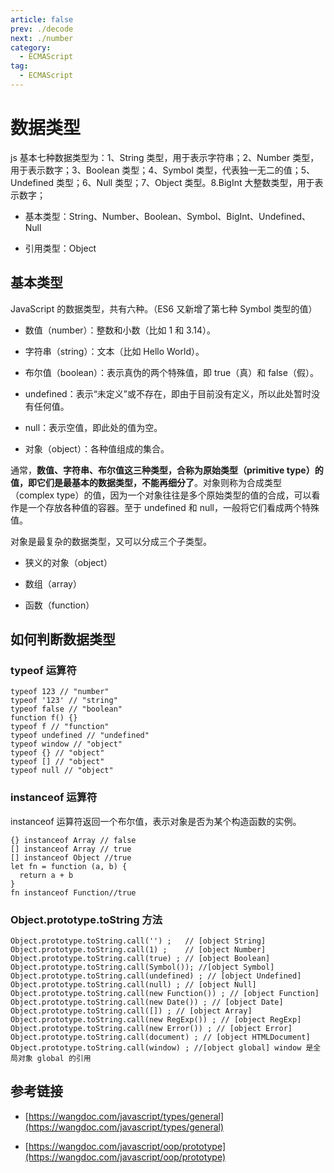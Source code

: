```yaml
---
article: false
prev: ./decode
next: ./number
category:
  - ECMAScript
tag:
  - ECMAScript
---
```


# 数据类型

js 基本七种数据类型为：1、String 类型，用于表示字符串；2、Number 类型，用于表示数字；3、Boolean 类型；4、Symbol 类型，代表独一无二的值；5、Undefined 类型；6、Null 类型；7、Object 类型。8.BigInt 大整数类型，用于表示数字；

- 基本类型：String、Number、Boolean、Symbol、BigInt、Undefined、Null

- 引用类型：Object

<!-- more -->

## 基本类型

JavaScript 的数据类型，共有六种。（ES6 又新增了第七种 Symbol 类型的值）

- 数值（number）：整数和小数（比如 1 和 3.14）。

- 字符串（string）：文本（比如 Hello World）。

- 布尔值（boolean）：表示真伪的两个特殊值，即 true（真）和 false（假）。

- undefined：表示“未定义”或不存在，即由于目前没有定义，所以此处暂时没有任何值。

- null：表示空值，即此处的值为空。

- 对象（object）：各种值组成的集合。

通常，**数值、字符串、布尔值这三种类型，合称为原始类型（primitive type）的值，即它们是最基本的数据类型，不能再细分了**。对象则称为合成类型（complex type）的值，因为一个对象往往是多个原始类型的值的合成，可以看作是一个存放各种值的容器。至于 undefined 和 null，一般将它们看成两个特殊值。

对象是最复杂的数据类型，又可以分成三个子类型。

- 狭义的对象（object）

- 数组（array）

- 函数（function）

## 如何判断数据类型

### typeof 运算符

```js:no-line-numbers
typeof 123 // "number"
typeof '123' // "string"
typeof false // "boolean"
function f() {}
typeof f // "function"
typeof undefined // "undefined"
typeof window // "object"
typeof {} // "object"
typeof [] // "object"
typeof null // "object"
```

### instanceof 运算符

instanceof 运算符返回一个布尔值，表示对象是否为某个构造函数的实例。

```js:no-line-numbers
{} instanceof Array // false
[] instanceof Array // true
[] instanceof Object //true
let fn = function (a, b) {
  return a + b
}
fn instanceof Function//true
```

### Object.prototype.toString 方法

```js:no-line-numbers
Object.prototype.toString.call('') ;   // [object String]
Object.prototype.toString.call(1) ;    // [object Number]
Object.prototype.toString.call(true) ; // [object Boolean]
Object.prototype.toString.call(Symbol()); //[object Symbol]
Object.prototype.toString.call(undefined) ; // [object Undefined]
Object.prototype.toString.call(null) ; // [object Null]
Object.prototype.toString.call(new Function()) ; // [object Function]
Object.prototype.toString.call(new Date()) ; // [object Date]
Object.prototype.toString.call([]) ; // [object Array]
Object.prototype.toString.call(new RegExp()) ; // [object RegExp]
Object.prototype.toString.call(new Error()) ; // [object Error]
Object.prototype.toString.call(document) ; // [object HTMLDocument]
Object.prototype.toString.call(window) ; //[object global] window 是全局对象 global 的引用
```

## 参考链接

- [https://wangdoc.com/javascript/types/general](https://wangdoc.com/javascript/types/general)

- [https://wangdoc.com/javascript/oop/prototype](https://wangdoc.com/javascript/oop/prototype)
